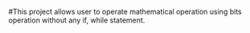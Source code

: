 #This project allows user to operate mathematical operation using bits operation without any if, while statement. 

